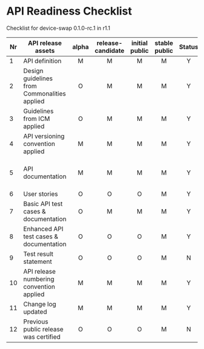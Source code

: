 # API Readiness Checklist

Checklist for device-swap 0.1.0-rc.1 in r1.1

| Nr | API release assets  | alpha | release-candidate |  initial<br>public | stable<br> public | Status | Comments |
|----|----------------------------------------------|:-----:|:-----------------:|:-------:|:------:|:----:|:----:|
|  1 | API definition                               |   M   |         M         |    M    |    M   |  Y   | [link](/code/API_definitions/device-swap.yaml) |
|  2 | Design guidelines from Commonalities applied |   O   |         M         |    M    |    M   |   Y  |      |
|  3 | Guidelines from ICM applied                  |   O   |         M         |    M    |    M   |   Y  |      |
|  4 | API versioning convention applied            |   M   |         M         |    M    |    M   |   Y  |      |
|  5 | API documentation                            |   M   |         M         |    M    |    M   |   Y  | Embed documentation into API spec - [link](/code/API_definitions/device-swap.yaml) |
|  6 | User stories                                 |   O   |         O         |    O    |    M   |   Y  | [check](/documentation/API_documentation/device-swap_check_User_Story.md) [retrieve](/documentation/API_documentation/device-swap_retrieve_User_Story.md) |
|  7 | Basic API test cases & documentation         |   O   |         M         |    M    |    M   |   Y  | [check](/code/Test_definitions/device-swap-check.feature) [retrieve](/code/Test_definitions/device-swap-retrieve-date.feature) |
|  8 | Enhanced API test cases & documentation      |   O   |         O         |    O    |    M   |   Y  | [check](/code/Test_definitions/device-swap-check.feature) [retrieve](/code/Test_definitions/device-swap-retrieve-date.feature) |
|  9 | Test result statement                        |   O   |         O         |    O    |    M   |   N  |      |
| 10 | API release numbering convention applied     |   M   |         M         |    M    |    M   |   Y  |      |
| 11 | Change log updated                           |   M   |         M         |    M    |    M   |   Y  | [link](/CHANGELOG.md) |
| 12 | Previous public release was certified        |   O   |         O         |    O    |    M   |   N  |      |
